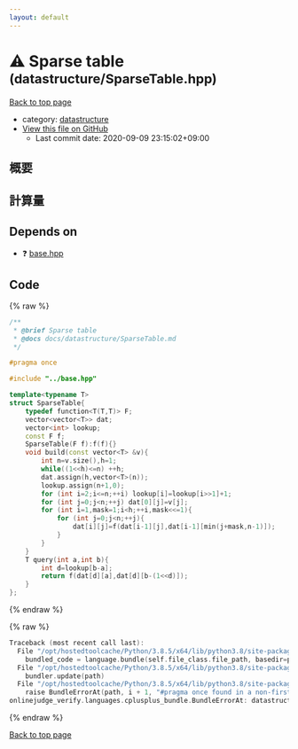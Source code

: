 ```yaml
---
layout: default
---
```


<!-- mathjax config similar to math.stackexchange -->
<script type="text/javascript" async
  src="https://cdnjs.cloudflare.com/ajax/libs/mathjax/2.7.5/MathJax.js?config=TeX-MML-AM_CHTML">
</script>
<script type="text/x-mathjax-config">
  MathJax.Hub.Config({
    TeX: { equationNumbers: { autoNumber: "AMS" }},
    tex2jax: {
      inlineMath: [ ['$','$'] ],
      processEscapes: true
    },
    "HTML-CSS": { matchFontHeight: false },
    displayAlign: "left",
    displayIndent: "2em"
  });
</script>

<script type="text/javascript" src="https://cdnjs.cloudflare.com/ajax/libs/jquery/3.4.1/jquery.min.js"></script>
<script src="https://cdn.jsdelivr.net/npm/jquery-balloon-js@1.1.2/jquery.balloon.min.js" integrity="sha256-ZEYs9VrgAeNuPvs15E39OsyOJaIkXEEt10fzxJ20+2I=" crossorigin="anonymous"></script>
<script type="text/javascript" src="../../assets/js/copy-button.js"></script>
<link rel="stylesheet" href="../../assets/css/copy-button.css" />


# :warning: Sparse table <small>(datastructure/SparseTable.hpp)</small>

<a href="../../index.html">Back to top page</a>

* category: <a href="../../index.html#8dc87745f885a4cc532acd7b15b8b5fe">datastructure</a>
* <a href="{{ site.github.repository_url }}/blob/master/datastructure/SparseTable.hpp">View this file on GitHub</a>
    - Last commit date: 2020-09-09 23:15:02+09:00




## 概要

## 計算量

## Depends on

* :question: <a href="../base.hpp.html">base.hpp</a>


## Code

<a id="unbundled"></a>
{% raw %}
```cpp
/**
 * @brief Sparse table
 * @docs docs/datastructure/SparseTable.md
 */

#pragma once

#include "../base.hpp"

template<typename T>
struct SparseTable{
    typedef function<T(T,T)> F;
    vector<vector<T>> dat;
    vector<int> lookup;
    const F f;
    SparseTable(F f):f(f){}
    void build(const vector<T> &v){
        int n=v.size(),h=1;
        while((1<<h)<=n) ++h;
        dat.assign(h,vector<T>(n));
        lookup.assign(n+1,0);
        for (int i=2;i<=n;++i) lookup[i]=lookup[i>>1]+1;
        for (int j=0;j<n;++j) dat[0][j]=v[j];
        for (int i=1,mask=1;i<h;++i,mask<<=1){
            for (int j=0;j<n;++j){
                dat[i][j]=f(dat[i-1][j],dat[i-1][min(j+mask,n-1)]);
            }
        }
    }
    T query(int a,int b){
        int d=lookup[b-a];
        return f(dat[d][a],dat[d][b-(1<<d)]);
    }
};
```
{% endraw %}

<a id="bundled"></a>
{% raw %}
```cpp
Traceback (most recent call last):
  File "/opt/hostedtoolcache/Python/3.8.5/x64/lib/python3.8/site-packages/onlinejudge_verify/docs.py", line 349, in write_contents
    bundled_code = language.bundle(self.file_class.file_path, basedir=pathlib.Path.cwd())
  File "/opt/hostedtoolcache/Python/3.8.5/x64/lib/python3.8/site-packages/onlinejudge_verify/languages/cplusplus.py", line 185, in bundle
    bundler.update(path)
  File "/opt/hostedtoolcache/Python/3.8.5/x64/lib/python3.8/site-packages/onlinejudge_verify/languages/cplusplus_bundle.py", line 310, in update
    raise BundleErrorAt(path, i + 1, "#pragma once found in a non-first line")
onlinejudge_verify.languages.cplusplus_bundle.BundleErrorAt: datastructure/SparseTable.hpp: line 6: #pragma once found in a non-first line

```
{% endraw %}

<a href="../../index.html">Back to top page</a>

